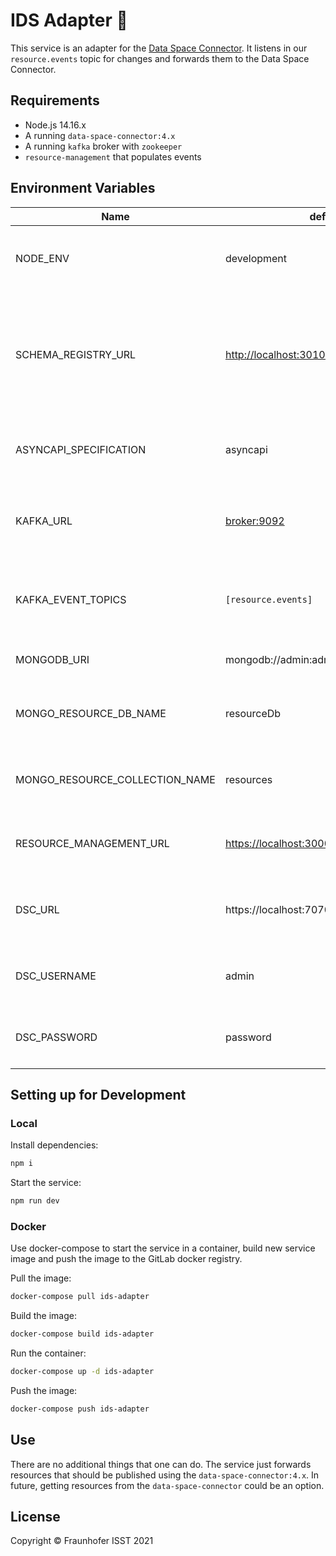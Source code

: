 # IDS Adapter 🔌

This service is an adapter for the [Data Space Connector](https://github.com/International-Data-Spaces-Association/DataspaceConnector).
It listens in our `resource.events` topic for changes and forwards them to the Data Space Connector. 

## Requirements

+ Node.js 14.16.x
+ A running `data-space-connector:4.x`
+ A running `kafka` broker with `zookeeper`
+ `resource-management` that populates events

## Environment Variables

|Name|default|description|
|---|---|---|
|NODE_ENV|development|sets the mode in which the service runs|
|SCHEMA_REGISTRY_URL|<http://localhost:3010/>|URL of the schema registry where the `asset` JSON schema and `asyncapi` schema is located|
|ASYNCAPI_SPECIFICATION|asyncapi|name of the `asyncapi` schema to be loaded|
|KAFKA_URL|<broker:9092>|where the Kafka broker is located to read events from|
|KAFKA_EVENT_TOPICS|`[resource.events]`|topic to which asset events should be published|
|MONGODB_URI|mongodb://admin:admin@localhost:27017|MongoDB connection URI|
|MONGO_RESOURCE_DB_NAME|resourceDb|MongoDB database name of the resources|
|MONGO_RESOURCE_COLLECTION_NAME|resources|MongoDB collection name of the resources|
|RESOURCE_MANAGEMENT_URL|<https://localhost:3000>|endpoint where the `resource-management` is available|
|DSC_URL|https://localhost:7070|endpoint where the `data-space-connector` is available|
|DSC_USERNAME|admin|username for `data-space-connector` login|
|DSC_PASSWORD|password|password for `data-space-connector` login|

## Setting up for Development

### Local

Install dependencies:

```sh
npm i
```

Start the service:

```sh
npm run dev
```

### Docker

Use docker-compose to start the service in a container, build new service image and push the image to the GitLab docker registry.

Pull the image:

```sh
docker-compose pull ids-adapter
```

Build the image:

```sh
docker-compose build ids-adapter
```

Run the container:

```sh
docker-compose up -d ids-adapter
```

Push the image:

```sh
docker-compose push ids-adapter
```

## Use

There are no additional things that one can do. The service just forwards resources that should be published using the `data-space-connector:4.x`. In future, getting resources from the `data-space-connector` could be an option.

## License

Copyright © Fraunhofer ISST 2021
